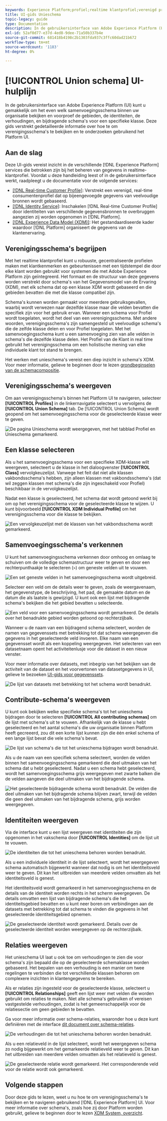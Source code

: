 ```yaml
---
keywords: Experience Platform;profiel;realtime klantprofiel;verenigd profiel;verenigd profiel;verenigd;Profiel;rtcp;inschakelen profiel;Profiel inschakelen;Unieschema;UNION-PROFIEL;verenigingsprofiel
title: UI-gids Unieschema
topic-legacy: guide
type: Documentation
description: In de gebruikersinterface van Adobe Experience Platform (UI) kunt u gemakkelijk om het even welk samenvoegingsschema binnen uw organisatie bekijken en voorproef de gebieden, de identiteiten, de verhoudingen, en bijdragende schema's voor een specifieke klasse. Deze gids verstrekt gedetailleerde informatie over hoe te om verenigingsschema's te bekijken en te onderzoeken gebruikend het Platform UI.
exl-id: 52af0d77-e37d-4ed8-9dee-71a50b337b4e
source-git-commit: 681418b4198c2b1303fda937c3ffc60dad21b672
workflow-type: tm+mt
source-wordcount: '1183'
ht-degree: 0%

---
```


# [!UICONTROL Union schema] UI-hulplijn

In de gebruikersinterface van Adobe Experience Platform (UI) kunt u gemakkelijk om het even welk samenvoegingsschema binnen uw organisatie bekijken en voorproef de gebieden, de identiteiten, de verhoudingen, en bijdragende schema&#39;s voor een specifieke klasse. Deze gids verstrekt gedetailleerde informatie over hoe te om verenigingsschema&#39;s te bekijken en te onderzoeken gebruikend het Platform UI.

## Aan de slag

Deze UI-gids vereist inzicht in de verschillende [!DNL Experience Platform] services die betrokken zijn bij het beheren van gegevens in realtime-klantprofiel. Voordat u deze handleiding leest of in de gebruikersinterface werkt, raadpleegt u de documentatie voor de volgende services:

* [[!DNL Real-time Customer Profile]](../home.md): Verstrekt een verenigd, real-time consumentenprofiel dat op bijeengevoegde gegevens van veelvoudige bronnen wordt gebaseerd.
* [[!DNL Identity Service]](../../identity-service/home.md): Inschakelen [!DNL Real-time Customer Profile] door identiteiten van verschillende gegevensbronnen te overbruggen aangezien zij worden opgenomen in [!DNL Platform].
* [[!DNL Experience Data Model (XDM)]](../../xdm/home.md): Het gestandaardiseerde kader waardoor [!DNL Platform] organiseert de gegevens van de klantenervaring.

## Verenigingsschema&#39;s begrijpen

Met het realtime klantprofiel kunt u robuuste, gecentraliseerde profielen maken met klantkenmerken en gebeurtenissen met een tijdstempel die door elke klant worden gebruikt voor systemen die met Adobe Experience Platform zijn geïntegreerd. Het formaat en de structuur van deze gegevens worden verstrekt door schema&#39;s van het Gegevensmodel van de Ervaring (XDM), met elk schema dat op een klasse XDM wordt gebaseerd en die gebieden bevatten die met die klasse compatibel zijn.

Schema&#39;s kunnen worden gemaakt voor meerdere gebruiksgevallen, waarbij wordt verwezen naar dezelfde klasse maar die velden bevatten die specifiek zijn voor het gebruik ervan. Wanneer een schema voor Profiel wordt toegelaten, wordt het deel van een verenigingsschema. Met andere woorden, verenigingsschema&#39;s zijn samengesteld uit veelvoudige schema&#39;s die de zelfde klasse delen en voor Profiel toegelaten. Met het samenvoegingsschema kunt u een samenvoeging zien van alle velden in schema&#39;s die dezelfde klasse delen. Het Profiel van de Klant in real time gebruikt het verenigingsschema om een holistische mening van elke individuele klant tot stand te brengen.

Het werken met unieschema&#39;s vereist een diep inzicht in schema&#39;s XDM. Voor meer informatie, gelieve te beginnen door te lezen [grondbeginselen van de schemacompositie](../../xdm/schema/composition.md).

## Verenigingsschema&#39;s weergeven

Om aan verenigingsschema&#39;s binnen het Platform UI te navigeren, selecteer **[!UICONTROL Profiles]** in de linkernavigatie selecteert u vervolgens de **[!UICONTROL Union Schema]** tab. De [!UICONTROL Union Schema] wordt geopend om het samenvoegingsschema voor de geselecteerde klasse weer te geven.

![De pagina Unieschema wordt weergegeven, met het tabblad Profiel en Unieschema gemarkeerd.](../images/union-schema/landing.png)

## Een klasse selecteren

Als u het samenvoegingsschema voor een specifieke XDM-klasse wilt weergeven, selecteert u de klasse in het dialoogvenster **[!UICONTROL Class]** vervolgkeuzelijst. Vanwege het feit dat niet alle klassen vakbondsschema&#39;s hebben, zijn alleen klassen met vakbondsschema&#39;s (dat wil zeggen klassen met schema&#39;s die zijn ingeschakeld voor Profiel) beschikbaar in de vervolgkeuzelijst.

Nadat een klasse is geselecteerd, het schema dat wordt getoond werkt bij om op het verenigingsschema voor de geselecteerde klasse te wijzen. U kunt bijvoorbeeld **[!UICONTROL XDM Individual Profile]** om het verenigingsschema voor die klasse te bekijken.

![Een vervolgkeuzelijst met de klassen van het vakbondsschema wordt gemarkeerd.](../images/union-schema/class.png)

## Samenvoegingsschema&#39;s verkennen

U kunt het samenvoegingsschema verkennen door omhoog en omlaag te schuiven om de volledige schemastructuur weer te geven en door een rechterpunthaakje te selecteren (`>`) om geneste velden uit te vouwen.

![Een set geneste velden in het samenvoegingsschema wordt uitgebreid.](../images/union-schema/explore.png)

Selecteer een veld om de details weer te geven, zoals de weergavenaam, het gegevenstype, de beschrijving, het pad, de gemaakte datum en de datum die als laatste is gewijzigd. U kunt ook een lijst met bijdragende schema&#39;s bekijken die het gebied bevatten u selecteerde.

![Een veld voor een samenvoegingsschema wordt gemarkeerd. De details over het benadrukte gebied worden getoond op rechterzijbalk.](../images/union-schema/explore-field.png)

Wanneer u de naam van een bijdragend schema selecteert, worden de namen van gegevenssets met betrekking tot dat schema weergegeven die gegevens in het geselecteerde veld invoeren. Elke naam van een gegevensset wordt als een koppeling weergegeven. Het selecteren van een datasetnaam opent het activiteitenlusje voor die dataset in een nieuw venster.

Voor meer informatie over datasets, met inbegrip van het bekijken van de activiteit van de dataset en het voorvertonen van datasetgegevens in UI, gelieve te bezoeken [UI-gids voor gegevenssets](../../catalog/datasets/user-guide.md).

![De lijst van datasets met betrekking tot het schema wordt benadrukt.](../images/union-schema/datasets.png)

## Contribute-schema&#39;s weergeven

U kunt ook bekijken welke specifieke schema&#39;s tot het unieschema bijdragen door te selecteren **[!UICONTROL All contributing schemas]** om de lijst met schema&#39;s uit te vouwen. Afhankelijk van de klasse u hebt geselecteerd en het aantal schema&#39;s die uw organisatie binnen Platform heeft gecreeerd, zou dit een korte lijst kunnen zijn die één enkel schema of een lange lijst bevat die vele schema&#39;s bevat.

![De lijst van schema&#39;s die tot het unieschema bijdragen wordt benadrukt.](../images/union-schema/contributing-schemas.png)

Als u de naam van een specifiek schema selecteert, worden de velden binnen het samenvoegingsschema gemarkeerd die deel uitmaken van het schema dat u hebt geselecteerd. Nadat u een schema hebt geselecteerd, wordt het samenvoegingsschema grijs weergegeven met zwarte balken die de velden aangeven die deel uitmaken van het bijdragende schema.

![Het geselecteerde bijdragende schema wordt benadrukt. De velden die deel uitmaken van het bijdragende schema blijven zwart, terwijl de velden die geen deel uitmaken van het bijdragende schema, grijs worden weergegeven.](../images/union-schema/select-schema.png)

## Identiteiten weergeven

Via de interface kunt u een lijst weergeven met identiteiten die zijn opgenomen in het vakschema door **[!UICONTROL Identities]** om de lijst uit te vouwen.

![De identiteiten die tot het unieschema behoren worden benadrukt.](../images/union-schema/identities.png)

Als u een individuele identiteit in de lijst selecteert, wordt het weergegeven schema automatisch bijgewerkt wanneer dat nodig is om het identiteitsveld weer te geven. Dit kan het uitbreiden van meerdere velden omvatten als het identiteitsveld is genest.

Het identiteitsveld wordt gemarkeerd in het samenvoegingsschema en de details van de identiteit worden rechts in het scherm weergegeven. De details omvatten een lijst van bijdragende schema&#39;s die het identiteitsgebied bevatten en u kunt neer boren om verbindingen aan de datasets met betrekking tot dat schema te vinden die gegevens in het geselecteerde identiteitsgebied opnemen.

![De geselecteerde identiteit wordt gemarkeerd. Details over de geselecteerde identiteit worden weergegeven op de rechterzijbalk.](../images/union-schema/select-identity.png)

## Relaties weergeven

Het unieschema UI laat u ook toe om verhoudingen te zien die voor schema&#39;s zijn bepaald die op de geselecteerde schemaklasse worden gebaseerd. Het bepalen van een verhouding is een manier om twee regelingen te verbinden die tot verschillende klassen behoren om complexere inzichten in klantengegevens te bereiken.

Als er relaties zijn ingesteld voor de geselecteerde klasse, selecteert u **[!UICONTROL Relationships]** geeft een lijst weer met velden die worden gebruikt om relaties te maken. Niet alle schema&#39;s gebruiken of vereisen vastgestelde verhoudingen, zodat is het gemeenschappelijk voor de relatiesectie om geen gebieden te bevatten.

Ga voor meer informatie over schema-relaties, waaronder hoe u deze kunt definiëren met de interface [dit document over schema-relaties](../../xdm/tutorials/relationship-ui.md).

![De verhoudingen die tot het unieschema behoren worden benadrukt.](../images/union-schema/relationships.png)

Als u een relatieveld in de lijst selecteert, wordt het weergegeven schema zo nodig bijgewerkt om het gemarkeerde relatieveld weer te geven. Dit kan het uitbreiden van meerdere velden omvatten als het relatieveld is genest.

![De geselecteerde relatie wordt gemarkeerd. Het corresponderende veld voor de relatie wordt ook gemarkeerd.](../images/union-schema/select-relationship.png)

## Volgende stappen

Door deze gids te lezen, weet u nu hoe te om verenigingsschema&#39;s te bekijken en te navigeren gebruikend [!DNL Experience Platform] UI. Voor meer informatie over schema&#39;s, zoals hoe zij door Platform worden gebruikt, gelieve te beginnen door te lezen [XDM System, overzicht](../../xdm/home.md).
